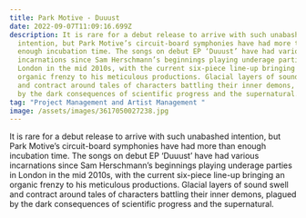 ```yaml
---
title: Park Motive - Duuust
date: 2022-09-07T11:09:16.699Z
description: It is rare for a debut release to arrive with such unabashed
  intention, but Park Motive’s circuit-board symphonies have had more than
  enough incubation time. The songs on debut EP ‘Duuust’ have had various
  incarnations since Sam Herschmann’s beginnings playing underage parties in
  London in the mid 2010s, with the current six-piece line-up bringing an
  organic frenzy to his meticulous productions. Glacial layers of sound swell
  and contract around tales of characters battling their inner demons, plagued
  by the dark consequences of scientific progress and the supernatural.
tag: "Project Management and Artist Management "
image: /assets/images/3617050027238.jpg
---
```

It is rare for a debut release to arrive with such unabashed intention, but Park Motive’s circuit-board symphonies have had more than enough incubation time. The songs on debut EP ‘Duuust’ have had various incarnations since Sam Herschmann’s beginnings playing underage parties in London in the mid 2010s, with the current six-piece line-up bringing an organic frenzy to his meticulous productions. Glacial layers of sound swell and contract around tales of characters battling their inner demons, plagued by the dark consequences of scientific progress and the supernatural.